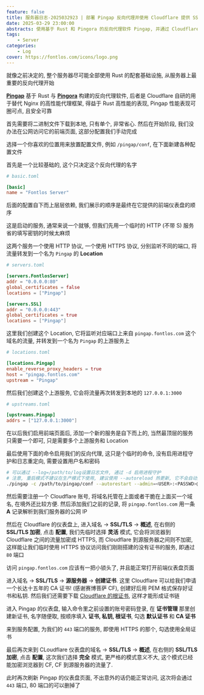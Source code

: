 ```yaml
---
feature: false
title: 服务器日志-2025032923 | 部署 Pingap 反向代理并使用 Cloudflare 提供 SSL 证书
date: 2025-03-29 23:00:00
abstracts: 使用基于 Rust 和 Pingora 的反向代理软件 Pingap, 并通过 Cloudflare 申请一个十五年的 SSL 证书, 让我们的服务可以使用 HTTPS 协议访问
tags:
    - Server
categories:
    - Log
cover: https://fontlos.com/icons/logo.png
---
```


就像之前决定的, 整个服务器尽可能全部使用 Rust 的配套基础设施, 从服务器上最重要的反向代理开始

[**Pingap**](http://pingap.io/pingap-zh/) 基于 Rust 与 [**Pingora**](https://github.com/cloudflare/pingora) 构建的反向代理软件, 后者是 Cloudflare 自研的用于替代 Nginx 的高性能代理框架, 得益于 Rust 高性能的表现, Pingap 性能表现可圈可点, 且安全可靠

首先需要将二进制文件下载到本地, 只有单个, 非常省心. 然后在开始阶段, 我们没办法在公网访问它的前端页面, 这部分配置我们手动完成

选择一个你喜欢的位置用来放置配置文件, 例如 `/pingap/conf`, 在下面新建各种配置文件

首先是一个比较基础的, 这个只决定这个反向代理的名字

```toml
# basic.toml

[basic]
name = "Fontlos Server"
```

后面的配置自下而上层层依赖, 我们展示的顺序是最终在它提供的前端仪表盘的顺序

这是启动的服务, 通常来说一个就够, 但我们先用一个临时的 HTTP (不带 S) 服务省的填写密钥的时候太麻烦

这两个服务一个使用 HTTP 协议, 一个使用 HTTPS 协议, 分别监听不同的端口, 将流量转发到一个名为 `Pingap` 的 **Location**

```toml
# servers.toml

[servers.FontlosServer]
addr = "0.0.0.0:80"
global_certificates = false
locations = ["Pingap"]

[servers.SSL]
addr = "0.0.0.0:443"
global_certificates = true
locations = ["Pingap"]
```

这里我们创建这个 Location, 它将监听对应端口上来自 `pingap.fontlos.com` 这个域名的流量, 并转发到一个名为 `Pingap` 的上游服务上

```toml
# locations.toml

[locations.Pingap]
enable_reverse_proxy_headers = true
host = "pingap.fontlos.com"
upstream = "Pingap"
```

然后我们创建这个上游服务, 它会将流量再次转发到本地的 `127.0.0.1:3000`

```toml
# upstreams.toml

[upstreams.Pingap]
addrs = ["127.0.0.1:3000"]
```

在以后我们启用前端页面后, 添加一个新的服务是自下而上的, 当然最顶层的服务只需要一个即可, 只是需要多个上游服务和 Location

最后使用下面的命令启用我们的反向代理, 这只是个临时的命令, 没有启用进程守护和日志重定向, 需要设置用户名和密码

```sh
# 可以通过 --log=/path/to/log设置日志文件, 通过 -d 启用进程守护
# 注意, 重启模式不建议在生产模式下使用, 建议使用 --autoreload 热更新, 它不会自动更新 Server 级别的配置, 需要手动重启
./pingap -c /path/to/pingap/conf --autorestart --admin=<USER>:<PASSWD>@127.0.0.1:3000
```

然后需要注册一个 Cloudflare 账号, 将域名托管在上面或者干脆在上面买一个域名, 在境外还比较方便. 然后添加我们之前的记录, 将 `pingap.fontlos.com` 用一条 **A** 记录解析到我们服务器的公网 IP

然后在 Cloudflare 的仪表盘上, 进入域名 -> **SSL/TLS** -> **概述**, 在右侧的 **SSL/TLS 加密**, 点击 **配置**, 我们先临时选择 **灵活** 模式, 它会将浏览器到 Cloudflare 之间的流量加密成 HTTPS, 而 Cloudflare 到源服务器之间则不加密, 这样能让我们临时使用 HTTPS 协议访问我们刚刚搭建的没有证书的服务, 即通过 `80` 端口

访问 `pingap.fontlos.com` 应该有一把小锁头了, 并且能正常打开前端仪表盘页面

进入域名 -> **SSL/TLS** -> **源服务器** -> **创建证书**. 这里 Cloudflare 可以给我们申请一个长达十五年的 CA 证书! (感谢赛博菩萨 CF), 创建好后用 PEM 格式保存好证书和私钥. 然后我们还需要下载 [Cloudflare 的根证书](https://developers.cloudflare.com/ssl/origin-configuration/origin-ca/#cloudflare-origin-ca-root-certificate), 这样才能形成证书链

进入 Pingap 的仪表盘, 输入命令里之前设置的账号密码登录, 在 **证书管理** 那里创建新证书, 名字随便取, 按顺序填入 **证书, 私钥, 根证书**, 勾选 **默认证书** 和 **CA 证书**

来到服务配置, 为我们的 `443` 端口的服务, 即使用 HTTPS 的那个, 勾选使用全局证书

最后再次来到 CLoudflare 仪表盘的域名 -> **SSL/TLS** -> **概述**, 在右侧的 **SSL/TLS 加密**, 点击 **配置**, 这次我们选择 **完全** 模式, 更严格的模式意义不大, 这个模式已经能加密浏览器到 CF, CF 到源服务器的流量了.

此时再次刷新 Pingap 的仪表盘页面, 不出意外的话仍能正常访问, 这次将会通过 `443` 端口, 80 端口的可以删掉了
